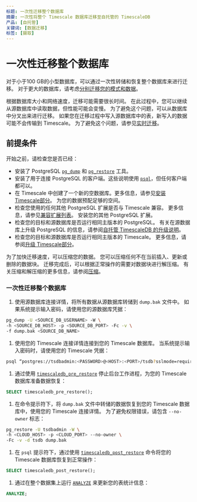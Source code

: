 ```yaml
---
标题: 一次性迁移整个数据库
摘要: 一次性将整个 Timescale 数据库迁移至自托管的 TimescaleDB
产品: [自托管]
关键词: [数据迁移]
标签: [摄取]
---
```


# 一次性迁移整个数据库

对于小于100 GB的小型数据库，可以通过一次性转储和恢复整个数据库来进行迁移。
对于更大的数据库，请考虑[分别迁移您的模式和数据][migrate-separately]。

<Highlight type="warning">

根据数据库大小和网络速度，迁移可能需要很长时间。
在此过程中，您可以继续从源数据库中读取数据，但性能可能会变慢。
为了避免这个问题，可以从数据库中分叉出来进行迁移。
如果您在迁移过程中写入源数据库中的表，新写入的数据可能不会传输到 Timescale。
为了避免这个问题，请参见[实时迁移][live-migration]。

</Highlight>

## 前提条件

开始之前，请检查您是否已经：

*   安装了 PostgreSQL [`pg_dump`][pg_dump] 和 [`pg_restore`][pg_restore] 工具。
*   安装了用于连接 PostgreSQL 的客户端。这些说明使用 [`psql`][psql]，但任何客户端都可以。
*   在 Timescale 中创建了一个新的空数据库。更多信息，请参见[安装 Timescale部分][install-selfhosted-timescale]。
   为您的数据预配足够的空间。
*   检查您使用的任何其他 PostgreSQL 扩展是否与 Timescale 兼容。
   更多信息，请参见[兼容扩展列表][extensions]。
   安装您的其他 PostgreSQL 扩展。
*   检查您的目标和源数据库是否运行相同主版本的 PostgreSQL。
   有关在源数据库上升级 PostgreSQL 的信息，请参阅[自托管 TimescaleDB 的升级说明][upgrading-postgresql-self-hosted]。
*   检查您的目标和源数据库是否运行相同主版本的 Timescale。
   更多信息，请参阅[升级 Timescale部分][upgrading-timescaledb]。

<Highlight type="note">

为了加快迁移速度，可以压缩您的数据。
您可以压缩任何不在当前插入、更新或删除的数据块。
迁移完成后，可以根据正常操作的需要对数据块进行解压缩。
有关压缩和解压缩的更多信息，请参阅[压缩][compression]。

</Highlight>

<Procedure>

### 一次性迁移整个数据库

1.  使用源数据库连接详情，将所有数据从源数据库转储到 `dump.bak` 文件中。
   如果系统提示输入密码，请使用您的源数据库凭据：

   ```bash
   pg_dump -U <SOURCE_DB_USERNAME> -W \
   -h <SOURCE_DB_HOST> -p <SOURCE_DB_PORT> -Fc -v \
   -f dump.bak <SOURCE_DB_NAME>
   ```

1.  使用您的 Timescale 连接详情连接到您的 Timescale 数据库。
   当系统提示输入密码时，请使用您的 Timescale 凭据：

   ```bash
   psql “postgres://tsdbadmin:<PASSWORD>@<HOST>:<PORT>/tsdb?sslmode=require”
   ```

1.  通过使用 [`timescaledb_pre_restore`][timescaledb_pre_restore] 停止后台工作进程，为您的 Timescale 数据库准备数据恢复：

   ```sql
   SELECT timescaledb_pre_restore();
   ```

1.  在命令提示符下，将 `dump.bak` 文件中转储的数据恢复到您的 Timescale 数据库中，使用您的 Timescale 连接详情。
   为了避免权限错误，请包含 `--no-owner` 标志：

   ```bash
   pg_restore -U tsdbadmin -W \
   -h <CLOUD_HOST> -p <CLOUD_PORT> --no-owner \
   -Fc -v -d tsdb dump.bak
   ```

1.  在 `psql` 提示符下，通过使用 [`timescaledb_post_restore`][timescaledb_post_restore] 命令将您的 Timescale 数据库恢复到正常操作：

   ```sql
   SELECT timescaledb_post_restore();
   ```

1.  通过在整个数据集上运行 [`ANALYZE`][analyze] 来更新您的表统计信息：

   ```sql
   ANALYZE;
   ```

</Procedure>

[analyze]: https://www.postgresql.org/docs/10/sql-analyze.html 
[extensions]: /use-timescale/:currentVersion:/extensions/
[install-selfhosted-timescale]: /self-hosted/:currentVersion:/install/
[migrate-separately]: /self-hosted/:currentVersion:/migration/schema-then-data/
[pg_dump]: https://www.postgresql.org/docs/current/app-pgdump.html 
[pg_restore]: https://www.postgresql.org/docs/current/app-pgrestore.html 
[psql]: /use-timescale/:currentVersion:/integrations/query-admin/about-psql/
[timescaledb_pre_restore]: /api/:currentVersion:/administration/#timescaledb_pre_restore
[timescaledb_post_restore]: /api/:currentVersion:/administration/#timescaledb_post_restore
[upgrading-postgresql-self-hosted]: /self-hosted/:currentVersion:/upgrades/upgrade-pg/
[upgrading-timescaledb]: /self-hosted/:currentVersion:/upgrades/major-upgrade/
[live-migration]: /migrate/:currentVersion:/live-migration/
[compression]: /use-timescale/:currentVersion:/compression/

